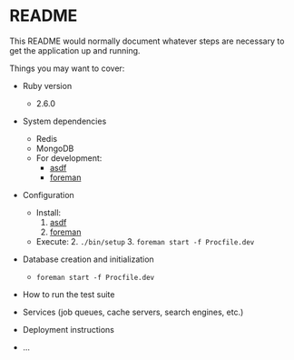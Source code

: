 # README

This README would normally document whatever steps are necessary to get the
application up and running.

Things you may want to cover:

* Ruby version
  * 2.6.0

* System dependencies
  * Redis
  * MongoDB
  * For development:
    * [asdf](https://github.com/asdf-vm/asdf#installation)
    * [foreman](https://github.com/ddollar/foreman#installation)

* Configuration
  * Install:
    1. [asdf](https://github.com/asdf-vm/asdf#installation)
    2. [foreman](https://github.com/ddollar/foreman#installation)
  * Execute:
    2. `./bin/setup`
    3. `foreman start -f Procfile.dev`

* Database creation and initialization
  * `foreman start -f Procfile.dev`

* How to run the test suite

* Services (job queues, cache servers, search engines, etc.)

* Deployment instructions

* ...
